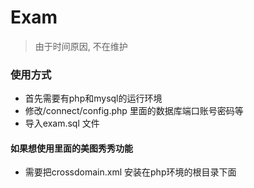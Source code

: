 # Exam

> 由于时间原因, 不在维护

### 使用方式

* 首先需要有php和mysql的运行环境
* 修改/connect/config.php 里面的数据库端口账号密码等
* 导入exam.sql 文件

#### 如果想使用里面的美图秀秀功能

* 需要把crossdomain.xml 安装在php环境的根目录下面

